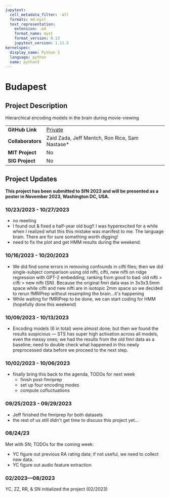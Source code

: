 ```yaml
---
jupytext:
  cell_metadata_filter: -all
  formats: md:myst
  text_representation:
    extension: .md
    format_name: myst
    format_version: 0.13
    jupytext_version: 1.11.5
kernelspec:
  display_name: Python 3
  language: python
  name: python3
---
```


# Budapest

## Project Description
Hierarchical encoding models in the brain during movie-viewing

| | |
| -------------- | ----------------------------- |
| **GitHub Link**  | [Private](https://github.com/yibeichan/event_segmentation_tgbh) |
| **Collaborators**| Zaid Zada, Jeff Mentch, Ron Rice, Sam Nastase* |
| **MIT Project**  | No |
| **SIG Project**  | No |

## Project Updates

**This project has been submitted to SfN 2023 and will be presented as a poster in November 2023, Washington DC, USA.**

### 10/23/2023 - 10/27/2023
- no meeting
- I found out & fixed a half-year old bug!! I was hyperexcited for a while when I realized what this this mistake was manifest to me. The language brain. There are for sure something worth digging!
- need to fix the plot and get HMM results during the weekend.

### 10/16/2023 - 10/20/2023
- We did find some errors in removing confounds in cifti files; then we did single-subject comparison using old nifti, cifti, new nifti on ridge regression with GPT-2 embedding; ranking from good to bad: old nifti > cifti > new nifti (SN). Because the original fmri data was in 3x3x3.5mm space while cifti and new nifti are in isotopic 2mm space so we decided to rerun fMRIPrep without resampling the brain...it's happening
- While waiting for fMRIPrep to be done, we can start coding for HMM (hopefully done this weekend)

### 10/09/2023 - 10/13/2023
- Encoding models (6 in total) were almost done; but then we found the results suspicious — STS has super high activation across all models, even the messy ones; we had the results from the old fmri data as a baseline; need to double check what happened in this newly preprocessed data before we proceed to the next step.

### 10/02/2023 - 10/06/2023
- finally bring this back to the agenda, TODOs for next week
  - finish post-fmriprep
  - set up four encoding modes
  - compute cofluctuations

### 09/25/2023 - 09/29/2023
- Jeff finished the fmriprep for both datasets
- the rest of us still didn't get time to discuss this project yet...

### 08/24/23
Met with SN; TODOs for the coming week:
- YC figure out previous RA rating data; if not useful, we need to collect new data.
- YC figure out audio feature extraction

### 02/2023—08/2023
YC, ZZ, RR, & SN initialized the project (02/2023)